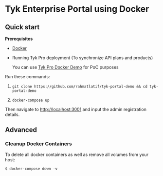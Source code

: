 # Tyk Enterprise Portal using Docker
## Quick start

**Prerequisites**

- [Docker](https://docs.docker.com/get-docker/)
- Running Tyk Pro deployment (To synchronize API plans and products)

  You can use [Tyk Pro Docker Demo](https://github.com/TykTechnologies/tyk-pro-docker-demo) for PoC purposes

Run these commands:

1. `git clone https://github.com/rahmatlatif/tyk-portal-demo && cd tyk-portal-demo`

2. `docker-compose up`

Then navigate to [http://localhost:3001](http://localhost:3001) and input the admin registration details.

## Advanced

### Cleanup Docker Containers

To delete all docker containers as well as remove all volumes from your host:

```
$ docker-compose down -v
```

